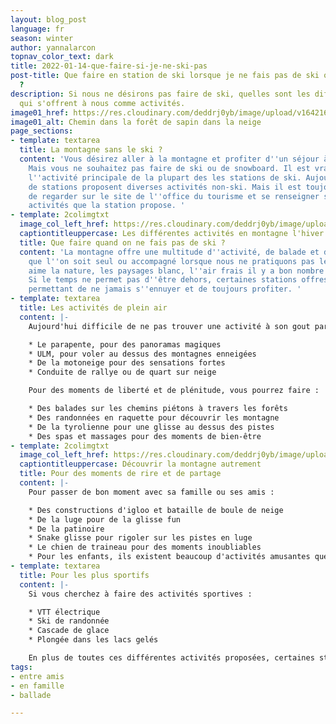 ```yaml
---
layout: blog_post
language: fr
season: winter
author: yannalarcon
topnav_color_text: dark
title: 2022-01-14-que-faire-si-je-ne-ski-pas
post-title: Que faire en station de ski lorsque je ne fais pas de ski ou de snowboard
  ?
description: Si nous ne désirons pas faire de ski, quelles sont les différentes options
  qui s'offrent à nous comme activités.
image01_href: https://res.cloudinary.com/deddrj0yb/image/upload/v1642165833/website/Conseil%20/alain-wong-f-oxr0Lk5EU-unsplash_ths7rd.jpg
image01_alt: Chemin dans la forêt de sapin dans la neige
page_sections:
- template: textarea
  title: La montagne sans le ski ?
  content: 'Vous désirez aller à la montagne et profiter d''un séjour à la neige ?
    Mais vous ne souhaitez pas faire de ski ou de snowboard. Il est vrai que c''est
    l''activité principale de la plupart des les stations de ski. Aujourd''hui, beaucoup
    de stations proposent diverses activités non-ski. Mais il est toujours judicieux
    de regarder sur le site de l''office du tourisme et se renseigner sur les différentes
    activités que la station propose. '
- template: 2colimgtxt
  image_col_left_href: https://res.cloudinary.com/deddrj0yb/image/upload/v1642165834/website/Conseil%20/benjamin-zanatta-WUdA1_7Lqlw-unsplash_crfnpj.jpg
  captiontitleuppercase: Les différentes activités en montagne l'hiver
  title: Que faire quand on ne fais pas de ski ?
  content: 'La montagne offre une multitude d''activité, de balade et de découverte
    que l''on soit seul ou accompagné lorsque nous ne pratiquons pas le ski. Si on
    aime la nature, les paysages blanc, l''air frais il y a bon nombre d''activité.
    Si le temps ne permet pas d''être dehors, certaines stations offres des infrastructures
    permettant de ne jamais s''ennuyer et de toujours profiter. '
- template: textarea
  title: Les activités de plein air
  content: |-
    Aujourd'hui difficile de ne pas trouver une activité à son gout parmi tout ce que les stations proposent. Vous allez trouver des activités de sensation fortes tel que :

    * Le parapente, pour des panoramas magiques
    * ULM, pour voler au dessus des montagnes enneigées
    * De la motoneige pour des sensations fortes
    * Conduite de rallye ou de quart sur neige

    Pour des moments de liberté et de plénitude, vous pourrez faire :

    * Des balades sur les chemins piétons à travers les forêts
    * Des randonnées en raquette pour découvrir les montagne
    * De la tyrolienne pour une glisse au dessus des pistes
    * Des spas et massages pour des moments de bien-être
- template: 2colimgtxt
  image_col_left_href: https://res.cloudinary.com/deddrj0yb/image/upload/v1642165833/website/Conseil%20/kajetan-sumila-Bvc_jNsFVCk-unsplash_jin4xg.jpg
  captiontitleuppercase: Découvrir la montagne autrement
  title: Pour des moments de rire et de partage
  content: |-
    Pour passer de bon moment avec sa famille ou ses amis :

    * Des constructions d'igloo et bataille de boule de neige
    * De la luge pour de la glisse fun
    * De la patinoire
    * Snake glisse pour rigoler sur les pistes en luge
    * Le chien de traineau pour des moments inoubliables
    * Pour les enfants, ils existent beaucoup d'activités amusantes que la station et les activités proposent
- template: textarea
  title: Pour les plus sportifs
  content: |-
    Si vous cherchez à faire des activités sportives :

    * VTT électrique
    * Ski de randonnée
    * Cascade de glace
    * Plongée dans les lacs gelés

    En plus de toutes ces différentes activités proposées, certaines stations vont également proposer des centres sportifs, des jeux, des trampolines. Vous trouverez également des bowlings, des cinémas ainsi que de nombreuses activité proposées par l'office du tourisme.
tags:
- entre amis
- en famille
- ballade

---
```


